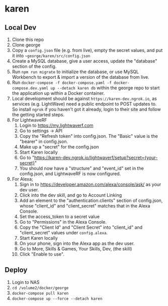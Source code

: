 # karen

## Local Dev

1. Clone this repo
2. Clone george
4. Copy a `config.json` file (e.g. from live), empty the secret values, and put it into `~george/karen/src/config.json`
5. Create a MySQL database, give a user access, update the "database" section of the config.
6. Run `npm run migrate` to initialize the database, or use MySQL Workbench to export & import a version of the database from live.
7. Run `docker-compose -f docker-compose.yaml -f docker-compose.dev.yaml up --detach karen db` within the george repo to start the application up within a Docker container. 
8. Local development should be against `https://karen-dev.ngrok.io`, as services (e.g. LightWave) need a public endpoint to POST updates to. So install `ngrok` if you haven't got it already, login to their site and follow the getting started steps.
9. For LightwaveRF
    1. Login to https://my.lightwaverf.com
    2. Go to settings -> API
    3. Copy the "Refresh token" into config.json. The "Basic" value is the "bearer" in config.json.
    4. Make up a "secret" for the config.json
    5. Start Karen locally
    6. Go to "https://karen-dev.ngrok.io/lightwaverf/setup?secret={your-secret}"
    7. You should now have a "structure" and "event_id" set in the config.json, and LightwaveRF is now configured.
10. For Alexa;
    1. Sign in to https://developer.amazon.com/alexa/console/ask/ as your dev user.
    2. Click into the dev skill, and go to Account Linking
    3. Add an element to the "authentication.clients" section of config.json, whose "client_id" and "client_secret" matches that in the Alexa Console.
    4. Set the access_token to a secret value
    5. Go to "Permissions" in the Alexa Console.
    6. Copy the "Client Id" and "Client Secret" into "client_id" and "client_secret" values under `config.alexa`.
    5. Start Karen locally
    6. On your phone, sign into the Alexa app as the dev user.
    7. Go to More, Skills & Games, Your Skills, Dev, (the skill)
    8. Click "Enable to use".

## Deploy

1. Login to NAS
2. `cd /volume2/docker/george`
3. `docker-compose pull karen`
4. `docker-compose up --force --detach karen`
